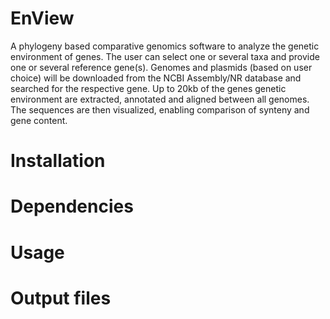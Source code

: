 # EnView
A phylogeny based comparative genomics software to analyze the genetic environment of genes. The user can select one or several taxa and provide one or several reference gene(s). Genomes and plasmids (based on user choice) will be downloaded from the NCBI Assembly/NR database and searched for the respective gene. Up to 20kb of the genes genetic environment are extracted, annotated and aligned between all genomes. The sequences are then visualized, enabling comparison of synteny and gene content.

# Installation

# Dependencies

# Usage

# Output files
